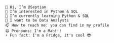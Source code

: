 
    👋 Hi, I’m @Septian
    👀 I’m interested in Python & SQL
    🌱 I’m currently learning Python & SQL
    💞️ I want to be Data Analysts
    📫 How to reach me: you can find in my profile
    😄 Pronouns: I'm a Man!!!
    ⚡ Fun fact: I'm a Fridge, it's cool 😎

